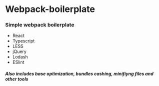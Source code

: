 # Webpack-boilerplate
### Simple webpack boilerplate


- React
- Typescript
- LESS
- jQuery
- Lodash
- ESlint
##### Also includes base optimization, bundles cashing, minifiyng files and other tools
